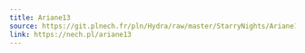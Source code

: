 ```yaml
---
title: Ariane13
source: https://git.plnech.fr/pln/Hydra/raw/master/StarryNights/Ariane13.js
link: https://nech.pl/ariane13
---
```

